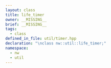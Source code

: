 ```yaml
---
layout: class
title: life_timer
owner: __MISSING__
brief: __MISSING__
tags:
  - class
defined_in_file: util/timer.hpp
declaration: "\nclass nw::util::life_timer;"
namespace:
  - nw
  - util
---
```


```{index}  life_timer
```

